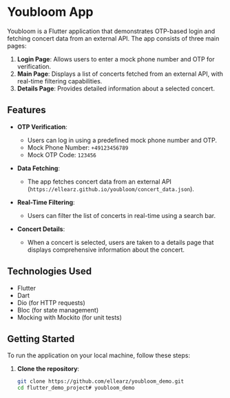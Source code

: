 
# Youbloom App

Youbloom is a Flutter application that demonstrates OTP-based login and fetching concert data from an external API. The app consists of three main pages:

1. **Login Page**: Allows users to enter a mock phone number and OTP for verification.
2. **Main Page**: Displays a list of concerts fetched from an external API, with real-time filtering capabilities.
3. **Details Page**: Provides detailed information about a selected concert.

## Features

- **OTP Verification**: 
  - Users can log in using a predefined mock phone number and OTP.
  - Mock Phone Number: `+49123456789`
  - Mock OTP Code: `123456`

- **Data Fetching**: 
  - The app fetches concert data from an external API (`https://ellearz.github.io/youbloom/concert_data.json`).
  
- **Real-Time Filtering**: 
  - Users can filter the list of concerts in real-time using a search bar.

- **Concert Details**: 
  - When a concert is selected, users are taken to a details page that displays comprehensive information about the concert.


## Technologies Used

- Flutter
- Dart
- Dio (for HTTP requests)
- Bloc (for state management)
- Mocking with Mockito (for unit tests)

## Getting Started

To run the application on your local machine, follow these steps:

1. **Clone the repository**:
   ```bash
   git clone https://github.com/ellearz/youbloom_demo.git
   cd flutter_demo_project# youbloom_demo
